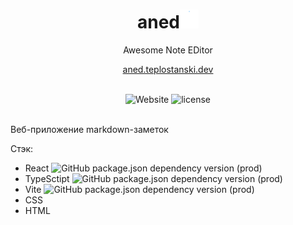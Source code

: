 <div align="center">
  <h1>aned<img width="30" src="./assets/seedling.gif" alt="seedling emoji"></h1>
  <span>Awesome Note EDitor</span>

  <a href="https://aned.teplostanski.dev">aned.teplostanski.dev</a>

  <br/>
  
  <img src="https://img.shields.io/website?down_color=%23ff0000&down_message=offline&style=for-the-badge&up_color=green&up_message=online&url=https%3A%2F%2Faned.teplostanski.dev" alt="Website">
  <img src="https://img.shields.io/github/license/teplostanski/aned?style=for-the-badge" alt="license">
  
  
  

</div>

<br>

Веб-приложение markdown-заметок

Стэк:

- React ![GitHub package.json dependency version (prod)](https://img.shields.io/github/package-json/dependency-version/teplostanski/aned/react?label=%20&style=flat-square)
- TypeSctipt ![GitHub package.json dependency version (prod)](https://img.shields.io/github/package-json/dependency-version/teplostanski/aned/dev/typescript?label=%20&style=flat-square)
- Vite ![GitHub package.json dependency version (prod)](https://img.shields.io/github/package-json/dependency-version/teplostanski/aned/dev/vite?label=%20&style=flat-square)
- CSS
- HTML
